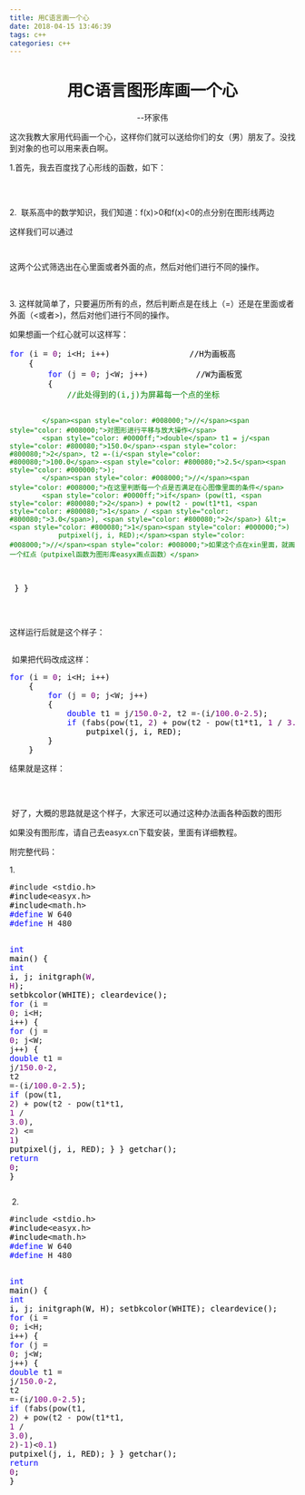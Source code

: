 ```yaml
---
title: 用C语言画一个心
date: 2018-04-15 13:46:39
tags: c++
categories: c++
---
```


<h1 style="text-align: center;">用C语言图形库画一个心</h1>
<p style="text-align: center;">--环家伟</p>
<p>这次我教大家用代码画一个心，这样你们就可以送给你们的女（男）朋友了。没找到对象的也可以用来表白啊。</p>
<p>1.首先，我去百度找了心形线的函数，如下：</p>
<p><img src="https://github.com/1542254356/FigureBed/blob/master/c++/%E7%94%A8C%E8%AF%AD%E8%A8%80%E5%9B%BE%E5%BD%A2%E5%BA%93%E7%94%BB%E4%B8%80%E4%B8%AA%E5%BF%83/1hs.png?raw=true" alt="" /></p>
<p>&nbsp;</p>
<p>2. &nbsp;联系高中的数学知识，我们知道：f(x)&gt;0和f(x)&lt;0的点分别在图形线两边</p>
<p>这样我们可以通过</p>
<p><img src="https://github.com/1542254356/FigureBed/blob/master/c++/%E7%94%A8C%E8%AF%AD%E8%A8%80%E5%9B%BE%E5%BD%A2%E5%BA%93%E7%94%BB%E4%B8%80%E4%B8%AA%E5%BF%83/2gs.png?raw=true" alt="" /></p>
<p><img src="http://images2017.cnblogs.com/blog/1273811/201711/1273811-20171114125249452-519245010.png" alt="" /></p>
<p>这两个公式筛选出在心里面或者外面的点，然后对他们进行不同的操作。</p>
<p>&nbsp;</p>
<p>3. 这样就简单了，只要遍历所有的点，然后判断点是在线上（=）还是在里面或者外面（&lt;或者&gt;)，然后对他们进行不同的操作。</p>
<p>如果想画一个红心就可以这样写：</p>
<div class="cnblogs_code">
<pre><span style="color: #0000ff;">for</span> (i = <span style="color: #800080;">0</span>; i&lt;H; i++<span style="color: #000000;">)　　　　　　　　　　//H为画板高
    {
        </span><span style="color: #0000ff;">for</span> (j = <span style="color: #800080;">0</span>; j&lt;W; j++<span style="color: #000000;">)　　　　　　//W为画板宽
        {
            </span><span style="color: #008000;">//</span><span style="color: #008000;">此处得到的(i,j)为屏幕每一个点的坐标
                        
            </span><span style="color: #008000;">//</span><span style="color: #008000;">对图形进行平移与放大操作</span>
            <span style="color: #0000ff;">double</span> t1 = j/<span style="color: #800080;">150.0</span>-<span style="color: #800080;">2</span>, t2 =-(i/<span style="color: #800080;">100.0</span>-<span style="color: #800080;">2.5</span><span style="color: #000000;">);
            </span><span style="color: #008000;">//</span><span style="color: #008000;">在这里判断每一个点是否满足在心图像里面的条件</span>
            <span style="color: #0000ff;">if</span> (pow(t1, <span style="color: #800080;">2</span>) + pow(t2 - pow(t1*t1, <span style="color: #800080;">1</span> / <span style="color: #800080;">3.0</span>), <span style="color: #800080;">2</span>) &lt;= <span style="color: #800080;">1</span><span style="color: #000000;">)
                putpixel(j, i, RED);</span><span style="color: #008000;">//</span><span style="color: #008000;">如果这个点在xin里面，就画一个红点（putpixel函数为图形库easyx画点函数）</span>
<span style="color: #000000;">        }
    }                                        </span></pre>
</div>
<p>&nbsp;</p>
<p>这样运行后就是这个样子：</p>
<p><img src="https://github.com/1542254356/FigureBed/blob/master/c++/%E7%94%A8C%E8%AF%AD%E8%A8%80%E5%9B%BE%E5%BD%A2%E5%BA%93%E7%94%BB%E4%B8%80%E4%B8%AA%E5%BF%83/3xg.png?raw=true" alt="" /></p>
<p>&nbsp;如果把代码改成这样：</p>
<div class="cnblogs_code">
<pre><span style="color: #0000ff;">for</span> (i = <span style="color: #800080;">0</span>; i&lt;H; i++<span style="color: #000000;">)
    {
        </span><span style="color: #0000ff;">for</span> (j = <span style="color: #800080;">0</span>; j&lt;W; j++<span style="color: #000000;">)
        {
            </span><span style="color: #0000ff;">double</span> t1 = j/<span style="color: #800080;">150.0</span>-<span style="color: #800080;">2</span>, t2 =-(i/<span style="color: #800080;">100.0</span>-<span style="color: #800080;">2.5</span><span style="color: #000000;">);
            </span><span style="color: #0000ff;">if</span> (fabs(pow(t1, <span style="color: #800080;">2</span>) + pow(t2 - pow(t1*t1, <span style="color: #800080;">1</span> / <span style="color: #800080;">3.0</span>), <span style="color: #800080;">2</span>)-<span style="color: #800080;">1</span>)&lt;<span style="color: #800080;">0.1</span><span style="color: #000000;">)
                putpixel(j, i, RED);
        }
    }</span></pre>
</div>
<p>结果就是这样：</p>
<p><img src="https://github.com/1542254356/FigureBed/blob/master/c++/%E7%94%A8C%E8%AF%AD%E8%A8%80%E5%9B%BE%E5%BD%A2%E5%BA%93%E7%94%BB%E4%B8%80%E4%B8%AA%E5%BF%83/4xg.png?raw=true" alt="" /></p>
<p>&nbsp;</p>
<p>&nbsp;好了，大概的思路就是这个样子，大家还可以通过这种办法画各种函数的图形</p>
<p>如果没有图形库，请自己去easyx.cn下载安装，里面有详细教程。</p>
<p>附完整代码：</p>
<p>1.&nbsp;</p>
<div class="cnblogs_code">
<pre>#include &lt;stdio.h&gt;<span style="color: #000000;">
#include</span>&lt;easyx.h&gt;<span style="color: #000000;">
#include</span>&lt;math.h&gt;
<span style="color: #0000ff;">#define</span> W 640
<span style="color: #0000ff;">#define</span> H 480

<span style="color: #0000ff;">int</span><span style="color: #000000;"> main()
{
    </span><span style="color: #0000ff;">int</span><span style="color: #000000;"> i, j;
    initgraph(</span><span style="color: #800080;">W</span>, <span style="color: #800080;">H</span><span style="color: #000000;">);
    setbkcolor(WHITE);
    cleardevice();
    </span><span style="color: #0000ff;">for</span> (i = <span style="color: #800080;">0</span>; i&lt;H; i++<span style="color: #000000;">)
    {
        </span><span style="color: #0000ff;">for</span> (j = <span style="color: #800080;">0</span>; j&lt;W; j++<span style="color: #000000;">)
        {
            </span><span style="color: #0000ff;">double</span> t1 = j/<span style="color: #800080;">150.0</span>-<span style="color: #800080;">2</span>, t2 =-(i/<span style="color: #800080;">100.0</span>-<span style="color: #800080;">2.5</span><span style="color: #000000;">);
            </span><span style="color: #0000ff;">if</span> (pow(t1, <span style="color: #800080;">2</span>) + pow(t2 - pow(t1*t1, <span style="color: #800080;">1</span> / <span style="color: #800080;">3.0</span>), <span style="color: #800080;">2</span>) &lt;= <span style="color: #800080;">1</span><span style="color: #000000;">)
                putpixel(j, i, RED);
        }
    }
    getchar();
    </span><span style="color: #0000ff;">return</span> <span style="color: #800080;">0</span><span style="color: #000000;">;
}</span></pre>
</div>
<p>&nbsp;2.&nbsp;</p>
<div class="cnblogs_code">
<pre>#include &lt;stdio.h&gt;<span style="color: #000000;">
#include</span>&lt;easyx.h&gt;<span style="color: #000000;">
#include</span>&lt;math.h&gt;
<span style="color: #0000ff;">#define</span> W 640
<span style="color: #0000ff;">#define</span> H 480

<span style="color: #0000ff;">int</span><span style="color: #000000;"> main()
{
    </span><span style="color: #0000ff;">int</span><span style="color: #000000;"> i, j;
    initgraph(W, H);
    setbkcolor(WHITE);
    cleardevice();
    </span><span style="color: #0000ff;">for</span> (i = <span style="color: #800080;">0</span>; i&lt;H; i++<span style="color: #000000;">)
    {
        </span><span style="color: #0000ff;">for</span> (j = <span style="color: #800080;">0</span>; j&lt;W; j++<span style="color: #000000;">)
        {
            </span><span style="color: #0000ff;">double</span> t1 = j/<span style="color: #800080;">150.0</span>-<span style="color: #800080;">2</span>, t2 =-(i/<span style="color: #800080;">100.0</span>-<span style="color: #800080;">2.5</span><span style="color: #000000;">);
            </span><span style="color: #0000ff;">if</span> (fabs(pow(t1, <span style="color: #800080;">2</span>) + pow(t2 - pow(t1*t1, <span style="color: #800080;">1</span> / <span style="color: #800080;">3.0</span>), <span style="color: #800080;">2</span>)-<span style="color: #800080;">1</span>)&lt;<span style="color: #800080;">0.1</span><span style="color: #000000;">)
                putpixel(j, i, RED);
        }
    }
    getchar();
    </span><span style="color: #0000ff;">return</span> <span style="color: #800080;">0</span><span style="color: #000000;">;
}</span></pre>
</div>
<p>&nbsp;</p>
